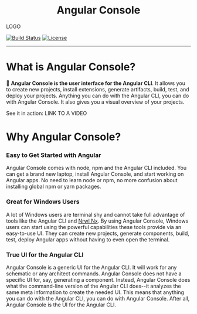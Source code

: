 <h1 align="center">Angular Console</h1>
LOGO

<p align="center">

[![Build Status](https://travis-ci.com/nrwl/angular-console.svg?branch=master)](https://travis-ci.com/nrwl/angular-console)
[![License](https://img.shields.io/npm/l/@nrwl/schematics.svg?style=flat-square)]()

</p>

<hr>



# What is Angular Console?


🔎 **Angular Console is the user interface for the Angular CLI**. It allows you to create new projects, install extensions, generate artifacts, build, test, and deploy your projects. Anything you can do with the Angular CLI, you can do with Angular Console. It also gives you a visual overview of your projects. 

See it in action:
LINK TO A VIDEO


# Why Angular Console?

### Easy to Get Started with Angular

Angular Console comes with node, npm and the Angular CLI included. You can get a brand new laptop, install Angular Console, and start working on Angular apps. No need to learn node or npm, no more confusion about installing global npm or yarn packages.


### Great for Windows Users

A lot of Windows users are terminal shy and cannot take full advantage of tools like the Angular CLI and [Nrwl Nx](http://nrwl.io/nx). By using Angular Console, Windows users can start using the powerful capabilities these tools provide via an easy-to-use UI. They can create new projects, generate components, build, test, deploy Angular apps without having to even open the terminal.


### True UI for the Angular CLI

Angular Console is a generic UI for the Angular CLI. It will work for any schematic or any architect commands. Angular Console does not have a specific UI for, say, generating a component. Instead, Angular Console does what the command-line version of the Angular CLI does--it analyzes the same meta information to create the needed UI. This means that anything you can do with the Angular CLI, you can do with Angular Console. After all, Angular Console is the UI for the Angular CLI.


